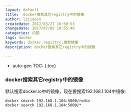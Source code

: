 ```yaml
---
layout: default
title:  docker搜索其它registry中的镜像
author: lijiaocn
createdate: 2017/03/27 16:59:53
changedate: 2017/07/05 10:55:46
categories: 问题
tags: docker
keywords: docker,registry,搜索镜像
description: docker搜索其它registry中的镜像

---
```


* auto-gen TOC:
{:toc}

### docker搜索其它registry中的镜像

默认搜索docker.io中的镜像，现在要搜索192.168.1.104中镜像:

	docker search 192.168.1.104:5000/redis
	docker search 192.168.1.104:5000/*
